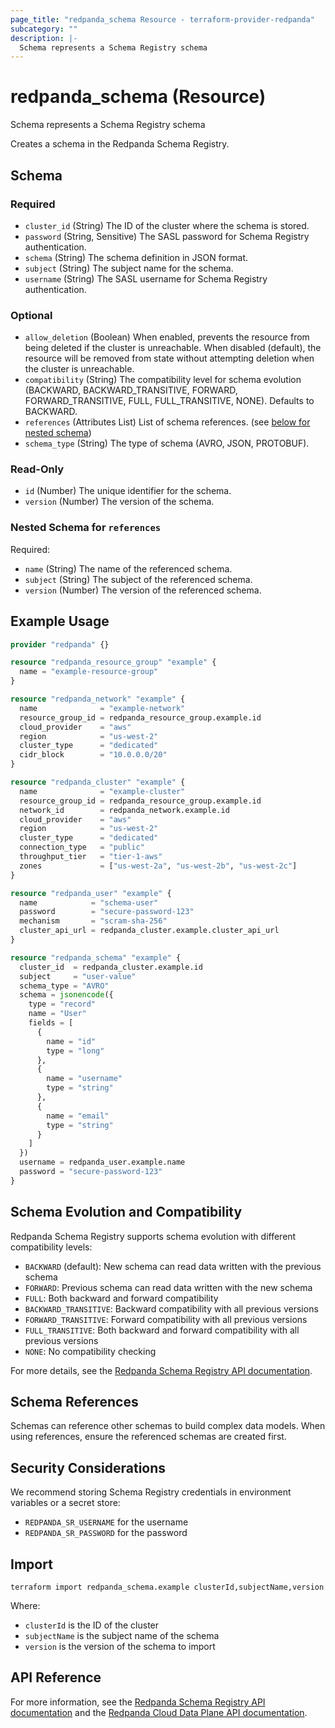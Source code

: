 ```yaml
---
page_title: "redpanda_schema Resource - terraform-provider-redpanda"
subcategory: ""
description: |-
  Schema represents a Schema Registry schema
---
```


# redpanda_schema (Resource)

Schema represents a Schema Registry schema

Creates a schema in the Redpanda Schema Registry.

<!-- schema generated by tfplugindocs -->
## Schema

### Required

- `cluster_id` (String) The ID of the cluster where the schema is stored.
- `password` (String, Sensitive) The SASL password for Schema Registry authentication.
- `schema` (String) The schema definition in JSON format.
- `subject` (String) The subject name for the schema.
- `username` (String) The SASL username for Schema Registry authentication.

### Optional

- `allow_deletion` (Boolean) When enabled, prevents the resource from being deleted if the cluster is unreachable. When disabled (default), the resource will be removed from state without attempting deletion when the cluster is unreachable.
- `compatibility` (String) The compatibility level for schema evolution (BACKWARD, BACKWARD_TRANSITIVE, FORWARD, FORWARD_TRANSITIVE, FULL, FULL_TRANSITIVE, NONE). Defaults to BACKWARD.
- `references` (Attributes List) List of schema references. (see [below for nested schema](#nestedatt--references))
- `schema_type` (String) The type of schema (AVRO, JSON, PROTOBUF).

### Read-Only

- `id` (Number) The unique identifier for the schema.
- `version` (Number) The version of the schema.

<a id="nestedatt--references"></a>
### Nested Schema for `references`

Required:

- `name` (String) The name of the referenced schema.
- `subject` (String) The subject of the referenced schema.
- `version` (Number) The version of the referenced schema.

## Example Usage

```terraform
provider "redpanda" {}

resource "redpanda_resource_group" "example" {
  name = "example-resource-group"
}

resource "redpanda_network" "example" {
  name              = "example-network"
  resource_group_id = redpanda_resource_group.example.id
  cloud_provider    = "aws"
  region            = "us-west-2"
  cluster_type      = "dedicated"
  cidr_block        = "10.0.0.0/20"
}

resource "redpanda_cluster" "example" {
  name              = "example-cluster"
  resource_group_id = redpanda_resource_group.example.id
  network_id        = redpanda_network.example.id
  cloud_provider    = "aws"
  region            = "us-west-2"
  cluster_type      = "dedicated"
  connection_type   = "public"
  throughput_tier   = "tier-1-aws"
  zones             = ["us-west-2a", "us-west-2b", "us-west-2c"]
}

resource "redpanda_user" "example" {
  name            = "schema-user"
  password        = "secure-password-123"
  mechanism       = "scram-sha-256"
  cluster_api_url = redpanda_cluster.example.cluster_api_url
}

resource "redpanda_schema" "example" {
  cluster_id  = redpanda_cluster.example.id
  subject     = "user-value"
  schema_type = "AVRO"
  schema = jsonencode({
    type = "record"
    name = "User"
    fields = [
      {
        name = "id"
        type = "long"
      },
      {
        name = "username"
        type = "string"
      },
      {
        name = "email"
        type = "string"
      }
    ]
  })
  username = redpanda_user.example.name
  password = "secure-password-123"
}
```

## Schema Evolution and Compatibility

Redpanda Schema Registry supports schema evolution with different compatibility levels:

- `BACKWARD` (default): New schema can read data written with the previous schema
- `FORWARD`: Previous schema can read data written with the new schema  
- `FULL`: Both backward and forward compatibility
- `BACKWARD_TRANSITIVE`: Backward compatibility with all previous versions
- `FORWARD_TRANSITIVE`: Forward compatibility with all previous versions
- `FULL_TRANSITIVE`: Both backward and forward compatibility with all previous versions
- `NONE`: No compatibility checking

For more details, see the [Redpanda Schema Registry API documentation](https://docs.redpanda.com/current/manage/schema-reg/schema-reg-api/).

## Schema References

Schemas can reference other schemas to build complex data models. When using references, ensure the referenced schemas are created first.

## Security Considerations

We recommend storing Schema Registry credentials in environment variables or a secret store:

- `REDPANDA_SR_USERNAME` for the username
- `REDPANDA_SR_PASSWORD` for the password

## Import

```shell
terraform import redpanda_schema.example clusterId,subjectName,version
```

Where:
- `clusterId` is the ID of the cluster
- `subjectName` is the subject name of the schema
- `version` is the version of the schema to import

## API Reference

For more information, see the [Redpanda Schema Registry API documentation](https://docs.redpanda.com/current/manage/schema-reg/schema-reg-api/) and the [Redpanda Cloud Data Plane API documentation](https://docs.redpanda.com/api/cloud-dataplane-api/).